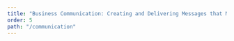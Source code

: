 ```yaml
---
title: "Business Communication: Creating and Delivering Messages that Matter"
order: 5
path: "/communication"
---
```


